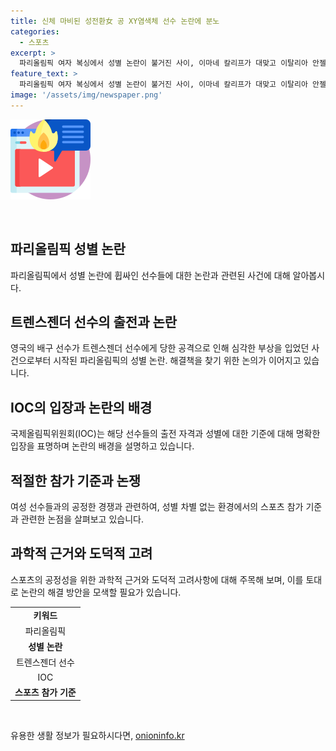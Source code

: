 ```yaml
---
title: 신체 마비된 성전환女 공 XY염색체 선수 논란에 분노
categories:
  - 스포츠
excerpt: >
  파리올림픽 여자 복싱에서 성별 논란이 불거진 사이, 이마네 칼리프가 대맞고 이탈리아 안젤라 카리니에게 기권하여 논란을 일으키고 있다. 칼리프는 남성 염색체를 보유한 트랜스젠더 선수로, 복싱 선수로 활동 중 날린 공에 맞아 영국의 배구 선수가 신체적 부상을 입었던 사건으로 논란이 커지고 있다. 이에 IOC는 논란에 대해 입장을 밝혀 문제 없다고 언급했지만, 다수의 선수들과 논란에 대한 우려와 비판이 제기되고 있다.
feature_text: >
  파리올림픽 여자 복싱에서 성별 논란이 불거진 사이, 이마네 칼리프가 대맞고 이탈리아 안젤라 카리니에게 기권하여 논란을 일으키고 있다. 칼리프는 남성 염색체를 보유한 트랜스젠더 선수로, 복싱 선수로 활동 중 날린 공에 맞아 영국의 배구 선수가 신체적 부상을 입었던 사건으로 논란이 커지고 있다. 이에 IOC는 논란에 대해 입장을 밝혀 문제 없다고 언급했지만, 다수의 선수들과 논란에 대한 우려와 비판이 제기되고 있다.
image: '/assets/img/newspaper.png'
---
```


<p><img src="/assets/img/news.png" alt="rentncar 속보" /></p>

<p data-ke-size="size16">&nbsp;</p>

<h2 data-ke-size="size26">파리올림픽 성별 논란</h2>

<p data-ke-size="size16">파리올림픽에서 성별 논란에 휩싸인 선수들에 대한 논란과 관련된 사건에 대해 알아봅시다.</p>

<h2 data-ke-size="size25">트렌스젠더 선수의 출전과 논란</h2>

<p data-ke-size="size16">영국의 배구 선수가 트렌스젠더 선수에게 당한 공격으로 인해 심각한 부상을 입었던 사건으로부터 시작된 파리올림픽의 성별 논란. 해결책을 찾기 위한 논의가 이어지고 있습니다.</p>

<h2 data-ke-size="size25">IOC의 입장과 논란의 배경</h2>

<p data-ke-size="size16">국제올림픽위원회(IOC)는 해당 선수들의 출전 자격과 성별에 대한 기준에 대해 명확한 입장을 표명하며 논란의 배경을 설명하고 있습니다.</p>

<h2 data-ke-size="size25">적절한 참가 기준과 논쟁</h2>

<p data-ke-size="size16">여성 선수들과의 공정한 경쟁과 관련하여, 성별 차별 없는 환경에서의 스포츠 참가 기준과 관련한 논점을 살펴보고 있습니다.</p>

<h2 data-ke-size="size25">과학적 근거와 도덕적 고려</h2>

<p data-ke-size="size16">스포츠의 공정성을 위한 과학적 근거와 도덕적 고려사항에 대해 주목해 보며, 이를 토대로 논란의 해결 방안을 모색할 필요가 있습니다.</p>

<table>
  <tr>
    <td style="text-align: center; height: 17px;"><b>키워드</b></td>
  </tr>
  <tr>
    <td style="text-align: center; height: 17px;">파리올림픽</td>
  </tr>
  <tr>
    <td style="text-align: center; height: 17px;"><b>성별 논란</b></td>
  </tr>
  <tr>
    <td style="text-align: center; height: 17px;">트렌스젠더 선수</td>
  </tr>
  <tr>
    <td style="text-align: center; height: 17px;">IOC</td>
  </tr>
  <tr>
    <td style="text-align: center; height: 17px;"><b>스포츠 참가 기준</b></td>
  </tr>
</table>

<p data-ke-size="size16">&nbsp;</p>
유용한 생활 정보가 필요하시다면, <a href="https://onioninfo.kr" rel="dofollow">onioninfo.kr</a>


